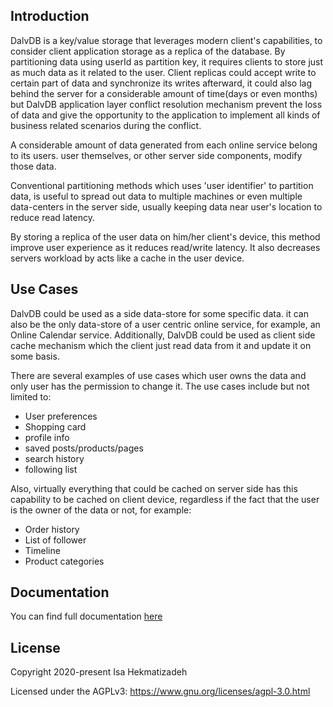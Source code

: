 ## Introduction
DalvDB is a key/value storage that leverages modern client's capabilities, to consider client application storage as a replica of the database.
By partitioning data using userId as partition key, it requires clients to store just as much data as it related to the user.
Client replicas could accept write to certain part of data and synchronize its writes afterward, it could also lag behind 
the server for a considerable amount of time(days or even months) but DalvDB application layer conflict resolution 
mechanism prevent the loss of data and give the opportunity to the application to implement all kinds of business related 
scenarios during the conflict.

A considerable amount of data generated from each online service belong to its users. user themselves, or other server 
side components, modify those data.
 
 Conventional partitioning methods which uses 'user identifier' to partition data, is useful to
spread out data to multiple machines or even multiple data-centers in the server side, usually keeping data near user's
location to reduce read latency.

By storing a replica of the user data on him/her client's device, this method improve user experience as it reduces read/write latency.
It also decreases servers workload by acts like a cache in the user device. 

## Use Cases
DalvDB could be used as a side data-store for some specific data. it can also be the only data-store of a user centric 
online service, for example, an Online Calendar service. Additionally, DalvDB could be used as client side cache 
mechanism which the client just read data from it and update it on some basis.  

There are several examples of use cases which user owns the data and only user has the permission to change it.
The use cases include but not limited to:
- User preferences
- Shopping card
- profile info
- saved posts/products/pages
- search history
- following list

Also, virtually everything that could be cached on server side has this capability to be cached on client device, 
regardless if the fact that the user is the owner of the data or not, for example:
- Order history
- List of follower
- Timeline
- Product categories

## Documentation
You can find full documentation [here](docs/doc_home.md)

## License
Copyright 2020-present Isa Hekmatizadeh

Licensed under the AGPLv3: https://www.gnu.org/licenses/agpl-3.0.html